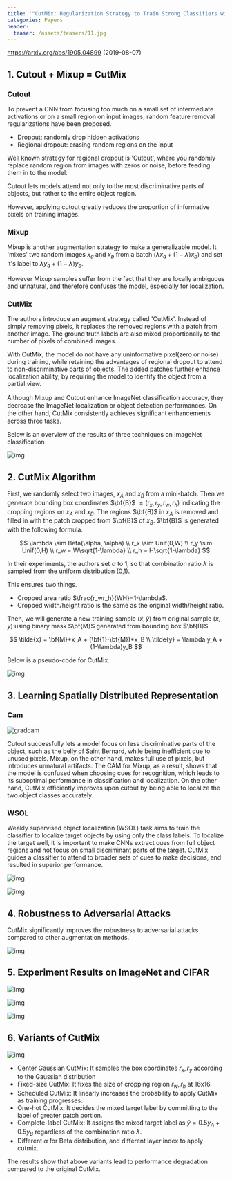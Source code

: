 ```yaml
---
title: '"CutMix: Regularization Strategy to Train Strong Classifiers with Localizable Features" Summarized'
categories: Papers
header:
  teaser: /assets/teasers/11.jpg
---
```


 https://arxiv.org/abs/1905.04899 (2019-08-07)

## 1. Cutout + Mixup = CutMix

### Cutout

To prevent a CNN from focusing too much on a small set of intermediate activations or on a small region on input images, random feature removal regularizations have been proposed.

* Dropout: randomly drop hidden activations
* Regional dropout: erasing random regions on the input

Well known strategy for regional dropout is 'Cutout', where you randomly replace random region from images with zeros or noise, before feeding them in to the model.

Cutout lets models attend not only to the most discriminative parts of objects,  but rather to the entire object region.

However, applying cutout greatly reduces the proportion of informative pixels on training images.

### Mixup

Mixup is another augmentation strategy to make a generalizable model. It 'mixes' two random images $x_a$ and $x_b$  from a batch ($\lambda x_a + (1-\lambda)x_b$) and set it's label to $\lambda y_a + (1-\lambda)y_b$.

However Mixup samples suffer from the fact that they are locally ambiguous and unnatural, and therefore confuses the model, especially for localization.

### CutMix

The authors introduce an augment strategy called 'CutMix'. Instead of simply removing pixels, it replaces the removed regions with a patch from another image. The ground truth labels are also mixed proportionally to the number of pixels of combined images. 

With CutMix, the model do not have any uninformative pixel(zero or noise) during training, while retaining the advantages of regional dropout to attend to non-discriminative parts of objects. The added patches further enhance localization ability,  by requiring the model to identify the object from a partial view.

Although Mixup and Cutout enhance ImageNet classiﬁcation accuracy, they decrease the ImageNet localization or object detection performances. On the other hand, CutMix consistently achieves signiﬁcant enhancements across three tasks.

Below is an overview of the results of three techniques on ImageNet classification

![img](https://lh3.googleusercontent.com/SAfoi15zzBoPTrelOak1DCeaYqVrseN8wjs_oBGX79OXmR7bw6DF6IdO_zySkFxxHP2la2OcMEqxLpG1wy8_fohzZlmTvb0XXcrIAZTMf_75xotMFtk_0GU-x_59ejqcO0zFJoj0Lw=w2400)

## 2. CutMix Algorithm

First, we randomly select two images, $x_A$ and $x_B$ from a mini-batch. Then we generate bounding box coordinates $\bf{B}$ $= (r_x, r_y, r_w, r_h)$ indicating the cropping regions on $x_A$ and $x_B$. The regions $\bf{B}$ in $x_A$ is removed and filled in with the patch cropped from $\bf{B}$ of $x_B$. $\bf{B}$ is generated with the following formula.


$$
\lambda \sim Beta(\alpha, \alpha) \\
r_x \sim Unif(0,W) \\
r_y \sim Unif(0,H) \\
r_w = W\sqrt{1-\lambda} \\
r_h = H\sqrt{1-\lambda}
$$


In their experiments, the authors set $\alpha$ to 1, so that combination ratio $\lambda$ is sampled from the uniform distribution (0,1).

This ensures two things.

* Cropped area ratio $\frac{r_wr_h}{WH}=1-\lambda$.
* Cropped width/height ratio is the same as the original width/height ratio.

Then, we will generate a new training sample $(\tilde{x}, \tilde{y})$ from original sample $(x,y)$ using binary mask $\bf{M}$ generated from bounding box $\bf{B}$.


$$
\tilde{x} = \bf{M}*x_A + (\bf{1}-\bf{M})*x_B \\
\tilde{y} = \lambda y_A + (1-\lambda)y_B
$$


Below is a pseudo-code for CutMix.

![img](https://lh3.googleusercontent.com/Ner9ahjnQjoO1AdEXn2xhe557C_Ah0hQT_Lm60wKzqaMAfoejOKRuoTYTALkUCj59dOe4qLG-KV2cIjg9InH6EG0a6pinW2Zn6Ybi7ngrRMpGa6yVFtve-VjSxG2pxWlAQeb33RBYA=w2400)

## 3. Learning Spatially Distributed Representation

### Cam

![gradcam](https://lh3.googleusercontent.com/mQKSnpMeqiK_s9EUANagfD0nYy3JJ-ajGgxvhf9V6Wx5cL9D_Om15BZhkbc8wvXD6RGQY07fpUHHjEP8cQYalJdShmaeE_n2AS7Bad6WOvDlcOczqbkRCNyfCkOLSAEnl2ZrbaLdSw=w2400)

Cutout successfully lets a model focus on less discriminative parts of the object, such as the belly of Saint Bernard, while being inefficient due to unused pixels. Mixup, on the other hand, makes full use of pixels, but introduces unnatural artifacts. The CAM for Mixup, as a result, shows that the model is confused when choosing cues for recognition, which leads to its suboptimal performance in classification and localization. On the other hand, CutMix efficiently improves upon cutout by being able to localize the two object classes accurately.

### WSOL

Weakly supervised object localization (WSOL) task aims to train the classifier to localize target objects by using only the class labels. To localize the target well, it is important to make CNNs extract cues from full object regions and not focus on small discriminant parts of the target. CutMix guides a classifier to attend to broader sets of cues to make decisions, and resulted in  superior performance.

![img](https://lh3.googleusercontent.com/k_9q2gDGHzKAKrO7iojrEJyDeCn1IPvqJ-WR44faDyeiHrvqBIYipPrHKeNoq3IM2oFVHmqqM9kbKN1Ap7uW6tlAvtZbKMqys_F_R-KfxTt0Df8T118ACLK5nxEcnMALmzceC3wC1A=w2400)

![img](https://lh3.googleusercontent.com/lhc_MpFYD4UrMXeJl17QKwwAv0IMaP2qDA50cg9F1-GAuUxPtGNBRn77-rHiDhZ053Vdk5adcC-qqCBYT6DJ3tNTPsz3ZO3kcPfAY5W83Cy1xW62TQaLgl-HUXipQqA_jESkC6QD0g=w2400)

## 4. Robustness to Adversarial Attacks

CutMix significantly improves the robustness to adversarial attacks compared to other augmentation methods.

![img](https://lh3.googleusercontent.com/MOpqsZ6z8-QJyDrsCpMNa_56QLDeaqFBo07no0G0MZ2-AztuJZce7qiK9OXrJZIcIalCt5u0yMk1CFQ5ubWzn5JbsfOCNFiBuVz40YdRd6Qtk7hBUXo-Dd4myStbf9nPw4JoBzCHXA=w2400)

## 5. Experiment Results on ImageNet and CIFAR

![img](https://lh3.googleusercontent.com/kjd73pGwjnsG_wQOKQW0wZfHIzXICG4if9ReERl3vwngSszI2j5gtMDa2eCeu5FKoEavZPuxzQh8cLfGh9mrEkC4Zy2eV70NRsYMzrXvPxxspPjsueaI7clJ8-NTtj1d2xF6QlM53A=w2400)

![img](https://lh3.googleusercontent.com/SRq0FYXRunsZq4XUlCDZI-EKLt5SceUNpeeS5cfBpu_DGRzR0v8NEgv0rJHEOJ60GoOBCiZY0sna6msbgtx07YWrSKLtZ3GsvPk9sfKSeIeJWlZRqFhjxhYzuYPvMLYaT3Yv-VIBzw=w2400)

![img](https://lh3.googleusercontent.com/nzdJFnsQUB6dMiAQAHit2yeoeJuV7ktZei754KtwzgZ2qxMo0WC1FQn_usJqJ6QIE4aXEBpCcFdEa9g0-1OmQazjetbCrF-RdgilDl0t5Hr8RHaV_tDeRYYJPcp7W6S7qE390MvlfA=w2400)

## 6. Variants of CutMix

![img](https://lh3.googleusercontent.com/0LX34Znv0HaRGq2YcJpD6tdXqbOAbWWiOend20Zrjl0qUmAAb4dla_Ls6LBIq_YbJr8QfyEQrXT4C6v8mv3EJn4f_SV0oHKgLB2Coi6dYhlz1PlpxOrYl34T8QhFSWZDFukSwn6mLQ=w2400)

* Center Gaussian CutMix: It samples the box coordinates $r_x, r_y$ according to the Gaussian distribution
* Fixed-size CutMix: It fixes the size of cropping region $r_w, r_h$ at 16x16.
* Scheduled CutMix: It linearly increases the probability to apply CutMix as training progresses.
* One-hot CutMix: It decides the mixed target label by committing to the label of greater patch portion.
* Complete-label CutMix: It assigns the mixed target label as $\tilde{y}=0.5y_A+0.5y_B$ regardless of the combination ratio $\lambda$.
* Different $\alpha$ for Beta distribution, and different layer index to apply cutmix.

The results show that above variants lead to performance degradation compared to the original CutMix.